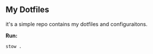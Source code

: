 ## My Dotfiles
it's a simple repo contains my dotfiles and configuraitons.

**Run:**
```bash
stow .
```
